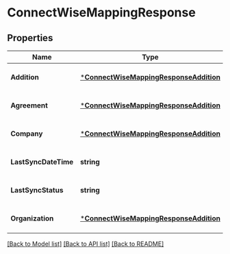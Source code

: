 # ConnectWiseMappingResponse

## Properties
Name | Type | Description | Notes
------------ | ------------- | ------------- | -------------
**Addition** | [***ConnectWiseMappingResponseAddition**](ConnectWiseMappingResponse_addition.md) |  | [optional] [default to null]
**Agreement** | [***ConnectWiseMappingResponseAddition**](ConnectWiseMappingResponse_addition.md) |  | [optional] [default to null]
**Company** | [***ConnectWiseMappingResponseAddition**](ConnectWiseMappingResponse_addition.md) |  | [optional] [default to null]
**LastSyncDateTime** | **string** |  | [optional] [default to null]
**LastSyncStatus** | **string** |  | [optional] [default to null]
**Organization** | [***ConnectWiseMappingResponseAddition**](ConnectWiseMappingResponse_addition.md) |  | [optional] [default to null]

[[Back to Model list]](../README.md#documentation-for-models) [[Back to API list]](../README.md#documentation-for-api-endpoints) [[Back to README]](../README.md)

